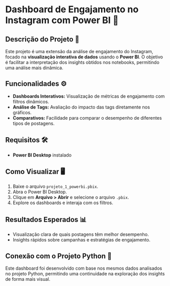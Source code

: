 # Dashboard de Engajamento no Instagram com Power BI 📸

## Descrição do Projeto 📄
Este projeto é uma extensão da análise de engajamento do Instagram, focado na **visualização interativa de dados** usando o **Power BI**. O objetivo é facilitar a interpretação dos insights obtidos nos notebooks, permitindo uma análise mais dinâmica.

## Funcionalidades ⚙
- **Dashboards Interativos:** Visualização de métricas de engajamento com filtros dinâmicos.
- **Análise de Tags:** Avaliação do impacto das tags diretamente nos gráficos.
- **Comparativos:** Facilidade para comparar o desempenho de diferentes tipos de postagens.

## Requisitos 🛠️
- **Power BI Desktop** instalado

## Como Visualizar 🖥️
1. Baixe o arquivo `projeto_1_powerbi.pbix`.
2. Abra o Power BI Desktop.
3. Clique em **Arquivo > Abrir** e selecione o arquivo `.pbix`.
4. Explore os dashboards e interaja com os filtros.

## Resultados Esperados 📊
- Visualização clara de quais postagens têm melhor desempenho.
- Insights rápidos sobre campanhas e estratégias de engajamento.

## Conexão com o Projeto Python 🔗
Este dashboard foi desenvolvido com base nos mesmos dados analisados no projeto Python, permitindo uma continuidade na exploração dos insights de forma mais visual.

